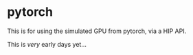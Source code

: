 # pytorch

This is for using the simulated GPU from pytorch, via a HIP API.

This is *very* early days yet...
